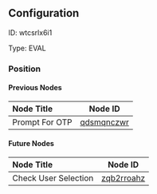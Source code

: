 # 
## Configuration
ID:  wtcsrlx6i1

Type: EVAL 








### Position

#### Previous Nodes
| Node Title | Node ID |
| :------------- | ------------ |
| Prompt For OTP | [qdsmqnczwr](./qdsmqnczwr.md) | 
 
 #### Future Nodes
| Node Title | Node ID |
| :------------- | ------------ |
| Check User Selection  |[zqb2rroahz](./zqb2rroahz.md) | 
